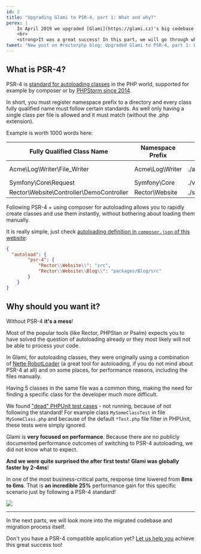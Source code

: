 ```yaml
---
id: 2
title: "Upgrading Glami to PSR-4, part 1: What and why?"
perex: |
    In April 2019 we upgraded [Glami](https://glami.cz)'s big codebase to follow PSR-4.
    <br>
    <strong>It was a great success! In this part, we will go through what PSR-4 is and it's benefits.</strong>
tweet: "New post on #rectorphp blog: Upgraded Glami to PSR-4, part 1: What and why?"
---
```


## What is PSR-4?

PSR-4 is [standard for autoloading classes](https://www.php-fig.org/psr/psr-4/) in the PHP world, supported for example by composer or by [PHPStorm since 2014](https://blog.jetbrains.com/phpstorm/2014/04/psr-0-psr-4-and-sourcetest-root-support-in-phpstorm-8-eap/).

In short, you must register namespace prefix to a directory and every class fully qualified name must follow certain standards. As well only having a single class per file is allowed and it must match (without the .php extension).

Example is worth 1000 words here:

<table class="table table-bordered table-condensed table-striped">
  <thead>
    <tr>
      <th>Fully Qualified Class Name</th>
      <th>Namespace Prefix</th>
      <th>Base Directory</th>
      <th>Resulting File Path</th>
    </tr>
  </thead>
  <tbody>
    <tr>
      <td>Acme\Log\Writer\File_Writer</td>
      <td>Acme\Log\Writer</td>
      <td>./acme-log-writer/lib/</td>
      <td>./acme-log-writer/lib/File_Writer.php</td>
    </tr>
    <tr>
      <td>Symfony\Core\Request</td>
      <td>Symfony\Core</td>
      <td>./vendor/Symfony/Core/</td>
      <td>./vendor/Symfony/Core/Request.php</td>
    </tr>
    <tr>
      <td>Rector\Website\Controller\DemoController</td>
      <td>Rector\Website</td>
      <td>./src</td>
      <td>./src/Controller/DemoController.php</td>
    </tr>
  </tbody>
</table>

Following PSR-4 + using composer for autoloading allows you to rapidly create classes and use them instantly, without bothering about loading them manually.

It is really simple, just check [autoloading definition in `composer.json` of this website](https://github.com/rectorphp/getrector.org/blob/master/composer.json):
```json
{
  "autoload": {
        "psr-4": {
            "Rector\\Website\\": "src",
            "Rector\\Website\\Blog\\": "packages/Blog/src"
        }
    }
}
```

## Why should you want it?

Without PSR-4 **it's a mess**!

Most of the popular tools (like Rector, PHPStan or Psalm) expects you to have solved the question of autoloading already or they most likely will not be able to process your code.

In Glami, for autoloading classes, they were originally using a combination of [Nette RobotLoader](https://github.com/nette/robot-loader) (a great tool for autoloading, if you do not mind about PSR-4 at all) and on some places, for performance reasons, including the files manually.

Having 5 classes in the same file was a common thing, making the need for finding a specific class for the developer much more difficult.

We found ["dead" PHPUnit test cases](https://twitter.com/mikes_honza/status/1224818282143809537?s=20) - not running, because of not following the standard!
For example class `MySomeClassTest` in file `MySomeClass.php` and because of the default `*Test.php` file filter in PHPUnit, these tests were simply ignored.

Glami is **very focused on performance**. Because there are no publicly documented performance outcomes of switching to PSR-4 autoloading, we did not know what to expect.

**And we were quite surprised the after first tests!**
**Glami was globally faster by 2-4ms**!

In one of the most business-critical parts, response time lowered from **8ms to 6ms**. That is **an incredible 25%** performance gain for this specific scenario just by following a PSR-4 standard!

<div class="text-center">
    <img style="max-width: 260px;" src="/assets/images/blog/glami-psr-4/performance-boost.png" class="img-thumbnail mt-3 mb-3">
</div>

---

In the next parts, we will look more into the migrated codebase and migration process itself.

Don't you have a PSR-4 compatible application yet? [Let us help you](https://getrector.org/contact) achieve this great success too!
